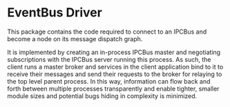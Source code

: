 # EventBus Driver

This package contains the code required to connect to an IPCBus and become a 
node on its message dispatch graph.

It is implemented by creating an in-process IPCBus master and negotiating 
subscriptions with the IPCBus server running this process. As such, the 
client runs a master broker and services in the client application bind to 
it to receive their messages and send their requests to the broker for 
relaying to the top level parent process. In this way, information can flow 
back and forth between multiple processes transparently and enable tighter, 
smaller module sizes and potential bugs hiding in complexity is minimized.

